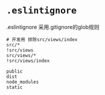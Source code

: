 #  `.eslintignore`

.eslintignore 采用.gitignore的glob规则

```
# 开发用 排除src/views/index 
src/*
!src/views
src/views/*
!src/views/index 

public
dist
node_modules
static
```

